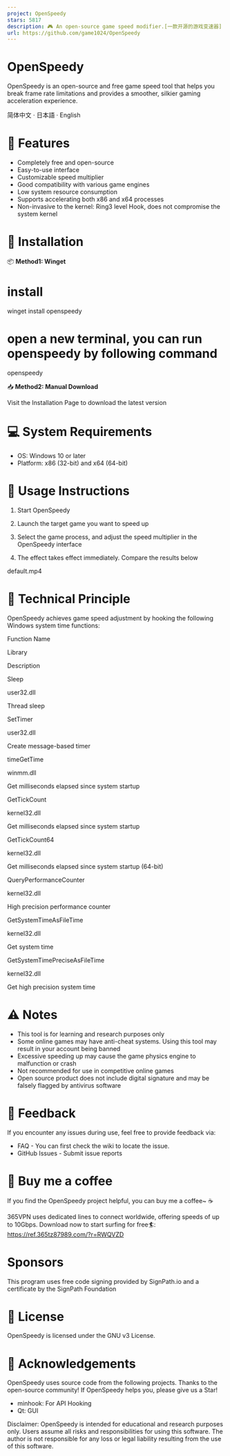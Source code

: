 ```yaml
---
project: OpenSpeedy
stars: 5817
description: 🎮 An open-source game speed modifier.[一款开源的游戏变速器]
url: https://github.com/game1024/OpenSpeedy
---
```


OpenSpeedy
==========

OpenSpeedy is an open-source and free game speed tool that helps you break frame rate limitations and provides a smoother, silkier gaming acceleration experience.

  
  
  
  

简体中文 · 日本語 · English

🚀 Features
===========

-   Completely free and open-source
-   Easy-to-use interface
-   Customizable speed multiplier
-   Good compatibility with various game engines
-   Low system resource consumption
-   Supports accelerating both x86 and x64 processes
-   Non-invasive to the kernel: Ring3 level Hook, does not compromise the system kernel

💾 Installation
===============

📦 **Method1: Winget**

# install 
winget install openspeedy

# open a new terminal, you can run openspeedy by following command
openspeedy

📥 **Method2: Manual Download**

Visit the Installation Page to download the latest version

💻 System Requirements
======================

-   OS: Windows 10 or later
-   Platform: x86 (32-bit) and x64 (64-bit)

📝 Usage Instructions
=====================

1.  Start OpenSpeedy
2.  Launch the target game you want to speed up

1.  Select the game process, and adjust the speed multiplier in the OpenSpeedy interface

1.  The effect takes effect immediately. Compare the results below

default.mp4

🔧 Technical Principle
======================

OpenSpeedy achieves game speed adjustment by hooking the following Windows system time functions:

Function Name

Library

Description

Sleep

user32.dll

Thread sleep

SetTimer

user32.dll

Create message-based timer

timeGetTime

winmm.dll

Get milliseconds elapsed since system startup

GetTickCount

kernel32.dll

Get milliseconds elapsed since system startup

GetTickCount64

kernel32.dll

Get milliseconds elapsed since system startup (64-bit)

QueryPerformanceCounter

kernel32.dll

High precision performance counter

GetSystemTimeAsFileTime

kernel32.dll

Get system time

GetSystemTimePreciseAsFileTime

kernel32.dll

Get high precision system time

⚠️ Notes
========

-   This tool is for learning and research purposes only
-   Some online games may have anti-cheat systems. Using this tool may result in your account being banned
-   Excessive speeding up may cause the game physics engine to malfunction or crash
-   Not recommended for use in competitive online games
-   Open source product does not include digital signature and may be falsely flagged by antivirus software

🔄 Feedback
===========

If you encounter any issues during use, feel free to provide feedback via:

-   FAQ - You can first check the wiki to locate the issue.
-   GitHub Issues - Submit issue reports

🎁 Buy me a coffee
==================

If you find the OpenSpeedy project helpful, you can buy me a coffee~ ☕️

365VPN uses dedicated lines to connect worldwide, offering speeds of up to 10Gbps. Download now to start surfing for free🏄: https://ref.365tz87989.com/?r=RWQVZD

Sponsors
========

This program uses free code signing provided by SignPath.io and a certificate by the SignPath Foundation

📜 License
==========

OpenSpeedy is licensed under the GNU v3 License.

🙏 Acknowledgements
===================

OpenSpeedy uses source code from the following projects. Thanks to the open-source community! If OpenSpeedy helps you, please give us a Star!

-   minhook: For API Hooking
-   Qt: GUI

Disclaimer: OpenSpeedy is intended for educational and research purposes only. Users assume all risks and responsibilities for using this software. The author is not responsible for any loss or legal liability resulting from the use of this software.
